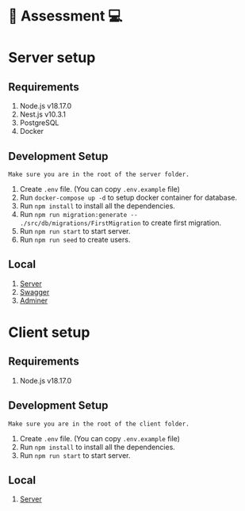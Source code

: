 # 🤖 Assessment 💻

# Server setup
## Requirements
1. Node.js v18.17.0
2. Nest.js v10.3.1
3. PostgreSQL
4. Docker

## Development Setup
`Make sure you are in the root of the server folder.`
1. Create `.env` file. (You can copy `.env.example` file)
2. Run `docker-compose up -d` to setup docker container for database.
3. Run `npm install` to install all the dependencies.
4. Run `npm run migration:generate -- ./src/db/migrations/FirstMigration` to create first migration.
5. Run `npm run start` to start server.
6. Run `npm run seed` to create users.

## Local
1. [Server](http://[::1]:3001/)
2. [Swagger](http://[::1]:3001/api)
3. [Adminer](http://localhost:8881/)

# Client setup
## Requirements
1. Node.js v18.17.0


## Development Setup
`Make sure you are in the root of the client folder.`
1. Create `.env` file. (You can copy `.env.example` file)
2. Run `npm install` to install all the dependencies.
3. Run `npm run start` to start server.


## Local
1. [Server](http://[::1]:3000/)


